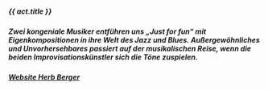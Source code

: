 ##### **{{ act.title }}**
##### Zwei kongeniale Musiker entführen uns „Just for fun“ mit Eigenkompositionen in ihre Welt des Jazz und Blues. Außergewöhnliches und Unvorhersehbares passiert auf der musikalischen Reise, wenn die beiden Improvisationskünstler sich die Töne zuspielen.
##### <a target="_blank" rel="noopener noreferrer" href="http://www.herbberger.com">Website Herb Berger</a>
